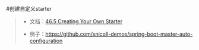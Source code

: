 #创建自定义starter

> * 文档：[46.5 Creating Your Own Starter](https://docs.spring.io/spring-boot/docs/2.0.5.RELEASE/reference/htmlsingle/#boot-features-custom-starter)
> 
> * 例子：https://github.com/snicoll-demos/spring-boot-master-auto-configuration